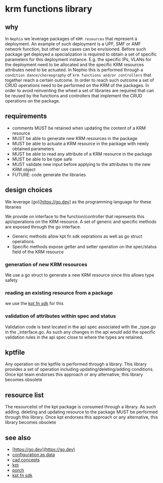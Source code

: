 # krm functions library

## why

In `Nephio` we leverage packages of `KRM resources` that represent a deployment. An example of such deployment is a UPF, SMF or AMF network function, but other use cases can be envisioned. Before such package get deployed a specialization is required to obtain a set of specific parameters for this deployment instance. E.g. the specific IPs, VLANs for the deployment need to be allocated and the specific KRM resources attributes need to be actuated. In Nephio this is performed through a `condition dance/choreography` of `krm functions and/or controllers` that together reach a certain outcome. In order to reach such outcome a set of CRUD operations need to be performed on the KRM of the packages. In order to avoid reinventing the wheel a set of libraries are required that can be reused by the functions and controllers that implement the CRUD operations on the package.

## requirements

- comments MUST be retained when updating the content of a KRM resource
- MUST be able to generate new KRM resources in the package
- MUST be able to actuate a KRM resource in the package with newly obtained parameters
- MUST be able to read any attribute of a KRM resource in the package
- MUST be able to be type safe
- MUST validate new input before applying to the attributes to the new KRM object
- FUTURE: code generate the libraries

## design choices

We leverage (go)[https://go.dev] as the programming language for these libraries

We provide on interface to the function/controller that represents this api/operations on the KRM resource. A set of generic and specific methods are exposed through the go interface.

- Generic methods allow kpt fn sdk oeprations as well as go struct operations.
- Specific methods expose getter and setter operation on the spec/status field of the KRM resource

### generation of new KRM resources

We use a go struct to generate a new KRM resource since this allows type safety

### reading an existing resource from a package

we use the [kpt fn sdk](https://github.com/GoogleContainerTools/kpt-functions-sdk) for this

### validation of attributes within spec and status

Validation code is best located in the api spec associated with the <krm-resource>_type.go in the <krm-resource>_interface.go. As such any changes in the api would add the specific validation rules in the api spec close to where the types are retained.

## kptfile

Any operation on the kptfile is performed through a library. This library provides a set of operation including updating/deleting/adding conditions. Once kpt team endorses this approach or any alternative, this library becomes obsolete

## resource list

The resourcelist of the kpt package is consumed through a library. As such adding. deleting and updating resource to the package MUST be performed through this library. Once kpt endorses this approach or any alternative, this library becomes obsolete

## see also

- [https://go.dev](https://go.dev)
- [configuration as data](https://github.com/GoogleContainerTools/kpt/blob/main/docs/design-docs/06-config-as-data.md)
- [cad concepts](https://kpt.dev/book/02-concepts/)
- [kpt](https://kpt.dev/book/02-concepts/03-functions)
- [porch](https://kpt.dev/guides/porch-user-guide)
- [kpt fn sdk](https://github.com/GoogleContainerTools/kpt-functions-sdk)